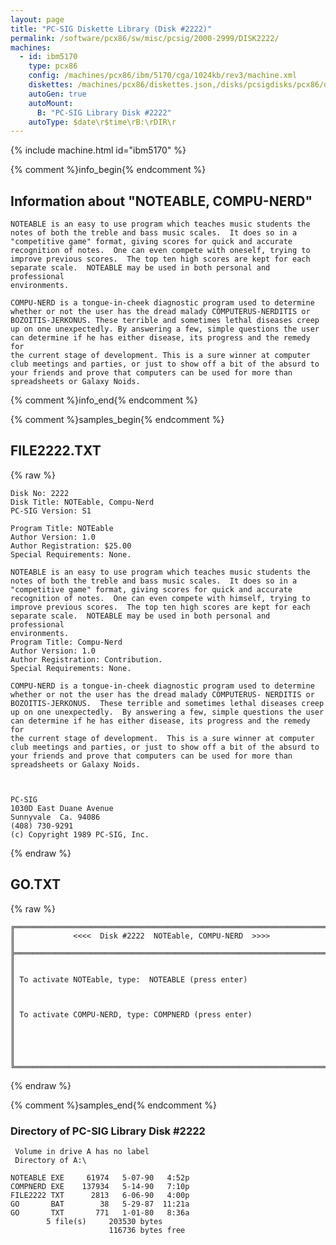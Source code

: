 ```yaml
---
layout: page
title: "PC-SIG Diskette Library (Disk #2222)"
permalink: /software/pcx86/sw/misc/pcsig/2000-2999/DISK2222/
machines:
  - id: ibm5170
    type: pcx86
    config: /machines/pcx86/ibm/5170/cga/1024kb/rev3/machine.xml
    diskettes: /machines/pcx86/diskettes.json,/disks/pcsigdisks/pcx86/diskettes.json
    autoGen: true
    autoMount:
      B: "PC-SIG Library Disk #2222"
    autoType: $date\r$time\rB:\rDIR\r
---
```


{% include machine.html id="ibm5170" %}

{% comment %}info_begin{% endcomment %}

## Information about "NOTEABLE, COMPU-NERD"

    NOTEABLE is an easy to use program which teaches music students the
    notes of both the treble and bass music scales.  It does so in a
    "competitive game" format, giving scores for quick and accurate
    recognition of notes.  One can even compete with oneself, trying to
    improve previous scores.  The top ten high scores are kept for each
    separate scale.  NOTEABLE may be used in both personal and professional
    environments.
    
    COMPU-NERD is a tongue-in-cheek diagnostic program used to determine
    whether or not the user has the dread malady COMPUTERUS-NERDITIS or
    BOZOITIS-JERKONUS. These terrible and sometimes lethal diseases creep
    up on one unexpectedly. By answering a few, simple questions the user
    can determine if he has either disease, its progress and the remedy for
    the current stage of development. This is a sure winner at computer
    club meetings and parties, or just to show off a bit of the absurd to
    your friends and prove that computers can be used for more than
    spreadsheets or Galaxy Noids.
{% comment %}info_end{% endcomment %}

{% comment %}samples_begin{% endcomment %}

## FILE2222.TXT

{% raw %}
```
Disk No: 2222                                                           
Disk Title: NOTEable, Compu-Nerd                                        
PC-SIG Version: S1                                                      
                                                                        
Program Title: NOTEable                                                 
Author Version: 1.0                                                     
Author Registration: $25.00                                             
Special Requirements: None.                                             
                                                                        
NOTEABLE is an easy to use program which teaches music students the     
notes of both the treble and bass music scales.  It does so in a        
"competitive game" format, giving scores for quick and accurate         
recognition of notes.  One can even compete with himself, trying to     
improve previous scores.  The top ten high scores are kept for each     
separate scale.  NOTEABLE may be used in both personal and professional 
environments.                                                           
Program Title: Compu-Nerd                                               
Author Version: 1.0                                                     
Author Registration: Contribution.                                      
Special Requirements: None.                                             
                                                                        
COMPU-NERD is a tongue-in-cheek diagnostic program used to determine    
whether or not the user has the dread malady COMPUTERUS- NERDITIS or    
BOZOITIS-JERKONUS.  These terrible and sometimes lethal diseases creep  
up on one unexpectedly.  By answering a few, simple questions the user  
can determine if he has either disease, its progress and the remedy for 
the current stage of development.  This is a sure winner at computer    
club meetings and parties, or just to show off a bit of the absurd to   
your friends and prove that computers can be used for more than         
spreadsheets or Galaxy Noids.                                           
                                                                        
                                                                        
                                                                        
PC-SIG                                                                  
1030D East Duane Avenue                                                 
Sunnyvale  Ca. 94086                                                    
(408) 730-9291                                                          
(c) Copyright 1989 PC-SIG, Inc.                                         
```
{% endraw %}

## GO.TXT

{% raw %}
```
╔═════════════════════════════════════════════════════════════════════════╗
║             <<<<  Disk #2222  NOTEable, COMPU-NERD  >>>>                ║
╠═════════════════════════════════════════════════════════════════════════╣
║                                                                         ║
║ To activate NOTEable, type:  NOTEABLE (press enter)                     ║
║                                                                         ║
║ To activate COMPU-NERD, type: COMPNERD (press enter)                    ║
║                                                                         ║
║                                                                         ║
╚═════════════════════════════════════════════════════════════════════════╝
```
{% endraw %}

{% comment %}samples_end{% endcomment %}

### Directory of PC-SIG Library Disk #2222

     Volume in drive A has no label
     Directory of A:\

    NOTEABLE EXE     61974   5-07-90   4:52p
    COMPNERD EXE    137934   5-14-90   7:10p
    FILE2222 TXT      2813   6-06-90   4:00p
    GO       BAT        38   5-29-87  11:21a
    GO       TXT       771   1-01-80   8:36a
            5 file(s)     203530 bytes
                          116736 bytes free
